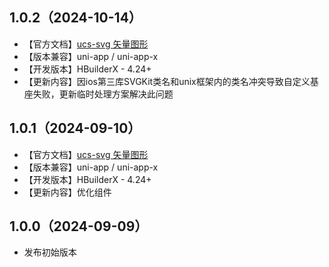 ## 1.0.2（2024-10-14）
- 【官方文档】[ucs-svg 矢量图形](https://ucs.cloudsimpler.com/library/ucs-svg)
- 【版本兼容】uni-app / uni-app-x
- 【开发版本】HBuilderX - 4.24+
- 【更新内容】因ios第三库SVGKit类名和unix框架内的类名冲突导致自定义基座失败，更新临时处理方案解决此问题
## 1.0.1（2024-09-10）
- 【官方文档】[ucs-svg 矢量图形](https://ucs.cloudsimpler.com/library/ucs-svg)
- 【版本兼容】uni-app / uni-app-x
- 【开发版本】HBuilderX - 4.24+
- 【更新内容】优化组件
## 1.0.0（2024-09-09）
- 发布初始版本
